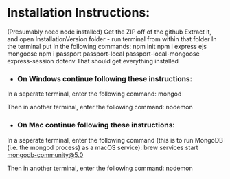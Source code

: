 # Installation Instructions:



(Presumably need node installed)
Get the ZIP off of the github
Extract it, and open InstallationVersion folder - run terminal from within that folder
In the terminal put in the following commands:
npm init
npm i express ejs mongoose
npm i passport passport-local passport-local-mongoose express-session dotenv
That should get everything installed

- ### On Windows continue following these instructions:
In a seperate terminal, enter the following command:
mongod

Then in another terminal, enter the following command:
nodemon


- ### On Mac continue following these instructions:
In a seperate terminal, enter the following command (this is to run MongoDB (i.e. the mongod process) as a macOS service):
brew services start mongodb-community@5.0

Then in another terminal, enter the following command:
nodemon

